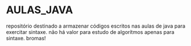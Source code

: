# AULAS_JAVA
repositório destinado a armazenar códigos escritos nas aulas de java para exercitar sintaxe.
não há valor para estudo de algorítmos apenas para sintaxe.
bromas!
